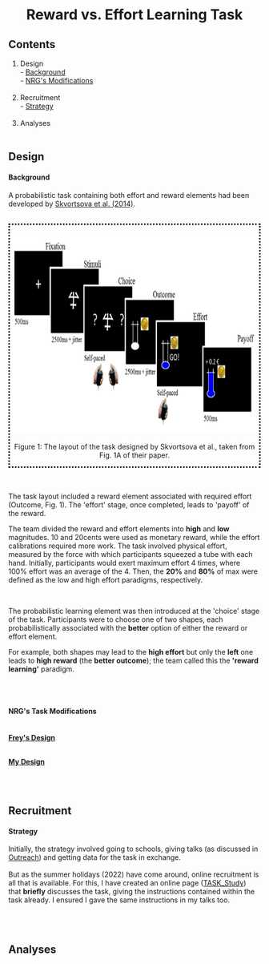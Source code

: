 <h1 align="center"> Reward vs. Effort Learning Task </h1>

## Contents
1. Design<br> - [Background](task.md#background)<br> - [NRG's Modifications](task.md#nrgs-task-modifications)<br><br>
2. Recruitment<br> - [Strategy](task.md#strategy)<br><br>
3. Analyses<br><br>


## Design
#### Background
A probabilistic task containing both effort and reward elements had been developed by <a href="https://doi.org/10.1523/JNEUROSCI.1350-14.2014" target="blank_">Skvortsova et al. (2014)</a>.
<br>
<br>
<div style="border-style: dotted">
<p align="center"> <img style="height:400px" src="imgs/task_layout.jpeg" alt="task" style="lols"><br><br>
  Figure 1: The layout of the task designed by Skvortsova et al., taken from Fig. 1A of their paper.
  </p>
  </div>

<br>
<br>

The task layout included a reward element associated with required effort (Outcome, Fig. 1). The 'effort' stage, once completed, leads to 'payoff' of the reward.
<br>

The team divided the reward and effort elements into **high** and **low** magnitudes. 10 and 20cents were used as monetary reward, while the effort calibrations required more work. The task involved physical effort, measured by the force with which participants squeezed a tube with each hand. Initially, participants would exert maximum effort 4 times, where 100% effort was an average of the 4. Then, the **20%** and **80%** of max were defined as the low and high effort paradigms, respectively.

<br>


The probabilistic learning element was then introduced at the 'choice' stage of the task. Participants were to choose one of two shapes, each probabilistically associated with the **better** option of either the reward or effort element. <br>

For example, both shapes may lead to the **high effort** but only the **left** one leads to **high reward** (the **better outcome**); the team called this the **'reward learning'** paradigm. 

<!-- Explain what reward learning means. If it were a block design, the participant would figure out that only the rewards change, not the effort. Therefore, the strategy the design involves trying to achieve the high reward; reward is given **salience**. -->

<br>
<br>

#### NRG's Task Modifications

<br>
<b><u>Frey's Design</u></b>

<br>
<br>

<b><u>My Design</u></b>

<br>
<br>

## Recruitment
#### Strategy
Initially, the strategy involved going to schools, giving talks (as discussed in [Outreach](outreach.md#contents)) and getting data for the task in exchange.
<br>
<br>
But as the summer holidays (2022) have come around, online recruitment is all that is available. For this, I have created an online page (<a href="https://nrg-hub.github.io/TASK_Study/" target="blank_">TASK_Study</a>) that **briefly** discusses the task, giving the instructions contained within the task already. I ensured I gave the same instructions in my talks too. 

<br>
<br>

## Analyses

<br>
<br>
<br>
<br>
<br>
<br>
<br>
<br>
